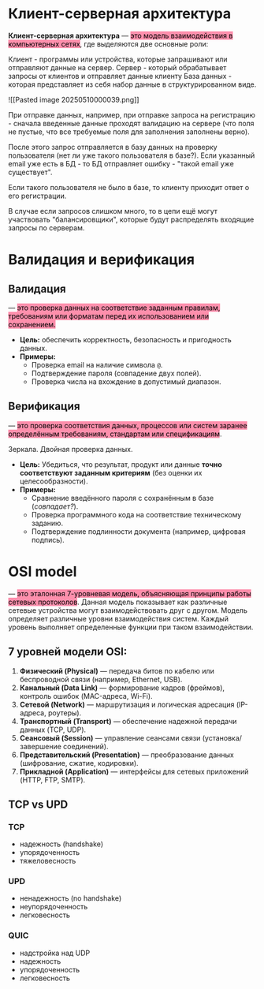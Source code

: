 # Клиент-серверная архитектура

**Клиент-серверная архитектура** — <mark style="background: #FF5582A6;">это модель взаимодействия в компьютерных сетях</mark>, где выделяются две основные роли:

Клиент - программы или устройства, которые запрашивают или отправляют данные на сервер.
Сервер - который обрабатывает запросы от клиентов и отправляет данные клиенту
База данных - которая представляет из себя набор данные в структурированном виде.


![[Pasted image 20250510000039.png]]

При отправке данных, например, при отправке запроса на регистрацию - сначала введенные данные проходят валидацию на сервере (что поля не пустые, что все требуемые поля для заполнения заполнены верно).

После этого запрос отправляется в базу данных на проверку пользователя (нет ли уже такого пользователя в базе?). Если указанный email уже есть в БД - то БД отправляет ошибку - "такой email уже существует".

Если такого пользователя не было в базе, то клиенту приходит ответ о его регистрации.


В случае если запросов слишком много, то в цепи ещё могут участвовать "балансировщики",
которые будут распределять входящие запросы по серверам.
# **Валидация** и верификация

## Валидация
— <mark style="background: #FF5582A6;">это проверка данных на соответствие заданным правилам, требованиям или форматам перед их использованием или сохранением.</mark>

- **Цель:** обеспечить корректность, безопасность и пригодность данных.
- **Примеры:**
    - Проверка email на наличие символа `@`.
    - Подтверждение пароля (совпадение двух полей).
    - Проверка числа на вхождение в допустимый диапазон.

## Верификация
— <mark style="background: #FF5582A6;">это проверка соответствия данных, процессов или систем заранее определённым требованиям, стандартам или спецификациям</mark>.

Зеркала. Двойная проверка данных.
- **Цель:** Убедиться, что результат, продукт или данные **точно соответствуют заданным критериям** (без оценки их целесообразности).
- **Примеры:**
    - Сравнение введённого пароля с сохранённым в базе (_совпадает?_).
    - Проверка программного кода на соответствие техническому заданию.
    - Подтверждение подлинности документа (например, цифровая подпись).


# OSI model
— <mark style="background: #FF5582A6;">это эталонная 7-уровневая модель, объясняющая принципы работы сетевых протоколов</mark>.
Данная модель показывает как различные сетевые устройства могут взаимодействовать друг с другом. Модель определяет различные уровни взаимодействия систем. Каждый уровень выполняет определенные функции при таком взаимодействии.

## **7 уровней модели OSI:**
1. **Физический (Physical)** — передача битов по кабелю или беспроводной связи (например, Ethernet, USB).
2. **Канальный (Data Link)** — формирование кадров (фреймов), контроль ошибок (MAC-адреса, Wi-Fi).
3. **Сетевой (Network)** — маршрутизация и логическая адресация (IP-адреса, роутеры).
4. **Транспортный (Transport)** — обеспечение надежной передачи данных (TCP, UDP).
5. **Сеансовый (Session)** — управление сеансами связи (установка/завершение соединений).
6. **Представительский (Presentation)** — преобразование данных (шифрование, сжатие, кодировки).
7. **Прикладной (Application)** — интерфейсы для сетевых приложений (HTTP, FTP, SMTP).

## TCP vs UPD
### TCP
- надежность (handshake)
- упорядоченность
- тяжеловесность
### UPD
- ненадежность (no handshake)
- неупорядоченность
- легковесность
### QUIC
- надстройка над UDP
- надежность
- упорядоченность
- легковесность